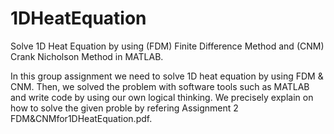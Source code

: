 # 1DHeatEquation
Solve 1D Heat Equation by using (FDM) Finite Difference Method and (CNM) Crank Nicholson Method in MATLAB. 

In this group assignment we need to solve 1D heat equation by using FDM & CNM.
Then, we solved the problem with software tools such as MATLAB and write code by using our own logical thinking. 
We precisely explain on how to solve the given proble by refering Assignment 2 FDM&CNMfor1DHeatEquation.pdf.
